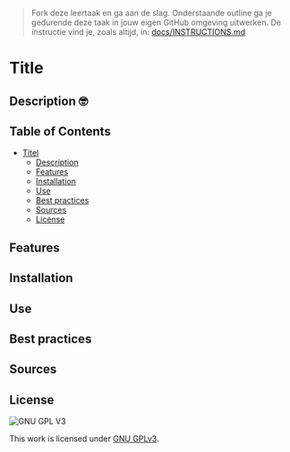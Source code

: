 
> Fork deze leertaak en ga aan de slag. Onderstaande outline ga je gedurende deze taak in jouw eigen GitHub omgeving uitwerken. De instructie vind je, zoals altijd, in: [docs/INSTRUCTIONS.md](docs/INSTRUCTIONS.md)


# Title 

## Description 🤓
<!-- Add a link to your live demo in Github Pages 🌐-->
<!-- Add a nice poster image here at the end of the week, showing off your shiny frontend 📸 -->

## Table of Contents

- [Titel](#titel)
  * [Description](#description)
  * [Features](#features)
  * [Installation](#installation)
  * [Use](#use)
  * [Best practices](#best-practices)
  * [Sources](#sources)
  * [License](#license)

## Features

## Installation

## Use

## Best practices

## Sources

## License

![GNU GPL V3](https://www.gnu.org/graphics/gplv3-127x51.png)

This work is licensed under [GNU GPLv3](./LICENSE).
